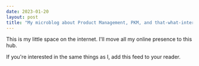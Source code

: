 ```yaml
---
date: 2023-01-20
layout: post
title: "My microblog about Product Management, PKM, and that-what-interests-me"
---
```


This is my little space on the internet. I'll move all my online presence to this hub. 

If you're interested in the same things as I, add this feed to your reader.
